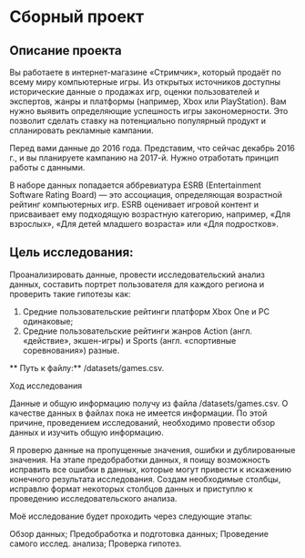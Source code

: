 # Сборный проект

## Описание проекта

Вы работаете в интернет-магазине «Стримчик», который продаёт по всему миру компьютерные игры. Из открытых источников доступны исторические данные о продажах игр, оценки пользователей и экспертов, жанры и платформы (например, Xbox или PlayStation). Вам нужно выявить определяющие успешность игры закономерности. Это позволит сделать ставку на потенциально популярный продукт и спланировать рекламные кампании.

Перед вами данные до 2016 года. Представим, что сейчас декабрь 2016 г., и вы планируете кампанию на 2017-й. Нужно отработать принцип работы с данными.

В наборе данных попадается аббревиатура ESRB (Entertainment Software Rating Board) — это ассоциация, определяющая возрастной рейтинг компьютерных игр. ESRB оценивает игровой контент и присваивает ему подходящую возрастную категорию, например, «Для взрослых», «Для детей младшего возраста» или «Для подростков».

## Цель исследования:

Проанализировать данные, провести исследовательский анализ данных, составить портрет пользователя для каждого региона и проверить такие гипотезы как:
1. Средние пользовательские рейтинги платформ Xbox One и PC одинаковые;
2. Средние пользовательские рейтинги жанров Action (англ. «действие», экшен-игры) и Sports (англ. «спортивные соревнования») разные.


** Путь к файлу:** /datasets/games.csv.

Ход исследования

Данные и общую информацию получу из файла /datasets/games.csv. О качестве данных в файлах пока не имеется информации. По этой причине, проведением исследований, необходимо провести обзор данных и изучить общую информацию.

Я проверю данные на пропущенные значения, ошибки и дублированные значения. На этапе предобработки данных, я поищу возможность исправить все ошибки в данных, которые могут привести к искажению конечного результата исследования. Создам необходимые столбцы, исправлю формат некоторых столбцов данных и приступлю к проведению исследовательского анализа.

Моё исследование будет проходить через следующие этапы:

Обзор данных;
Предобработка и подготовка данных;
Проведение самого исслед. анализа;
Проверка гипотез.
